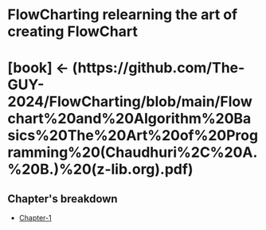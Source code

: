 # FlowCharting relearning the art of creating FlowChart



<h1 > [book] <- (https://github.com/The-GUY-2024/FlowCharting/blob/main/Flowchart%20and%20Algorithm%20Basics%20The%20Art%20of%20Programming%20(Chaudhuri%2C%20A.%20B.)%20(z-lib.org).pdf)
                </h1>

## Chapter's breakdown

* [Chapter-1](https://github.com/The-GUY-2024/FlowCharting.git)
